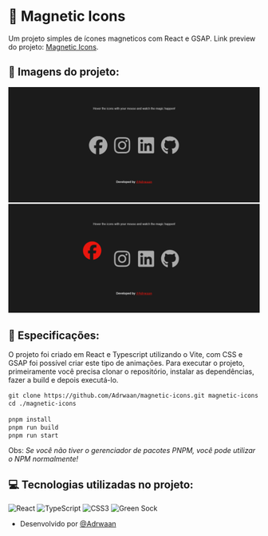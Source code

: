 # 🧲 Magnetic Icons

Um projeto simples de ícones magneticos com React e GSAP.
Link preview do projeto: [Magnetic Icons](https://adrwaan.github.io/magnetic-icons/).

## 📸 Imagens do projeto:

![Image 1 in a Desktop](/core/img1.png)
![Image 1 in a Desktop with hover](/core/img2.png)

## 🚩 Especificações:

O projeto foi criado em React e Typescript utilizando o Vite, com CSS e GSAP foi possível criar este tipo de animações. Para executar o projeto, primeiramente você precisa clonar o repositório, instalar as dependências, fazer a build e depois executá-lo.

```shell
git clone https://github.com/Adrwaan/magnetic-icons.git magnetic-icons
cd ./magnetic-icons

pnpm install
pnpm run build
pnpm run start
```

Obs: _Se você não tiver o gerenciador de pacotes PNPM, você pode utilizar o NPM normalmente!_

## 💻 Tecnologias utilizadas no projeto:

![React](https://img.shields.io/badge/react-%2320232a.svg?style=for-the-badge&logo=react&logoColor=%2361DAFB)
![TypeScript](https://img.shields.io/badge/typescript-%23007ACC.svg?style=for-the-badge&logo=typescript&logoColor=white)
![CSS3](https://img.shields.io/badge/css3-%231572B6.svg?style=for-the-badge&logo=css3&logoColor=white)
![Green Sock](https://img.shields.io/badge/green%20sock-88CE02?style=for-the-badge&logo=greensock&logoColor=white)

- Desenvolvido por [@Adrwaan](https://github.com/Adrwaan)
